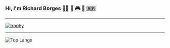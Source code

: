 ### Hi, I'm Richard Borges :person_bald: 👋 :video_game: :musical_score: :brazil:

---

[![trophy](https://github-profile-trophy.vercel.app/?username=richardborgesdev&theme=nord&column=3&margin-w=15&margin-h=15)](https://github.com/ryo-ma/github-profile-trophy)

---

![Top Langs](https://github-readme-stats.vercel.app/api/top-langs/?username=richardborgesdev&theme=dark)

